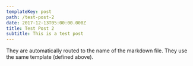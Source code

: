 ```yaml
---
templateKey: post
path: /test-post-2
date: 2017-12-13T05:00:00.000Z
title: Test Post 2
subtitle: This is a test post
---
```

They are automatically routed to the name of the markdown file. They use the same template (defined above).
